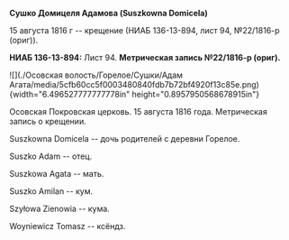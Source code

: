 **Сушко Домицеля Адамова (Suszkowna Domicela)**

15 августа 1816 г -- крещение (НИАБ 136-13-894, лист 94, №22/1816-р
(ориг)).

**НИАБ 136-13-894:** Лист 94. **Метрическая запись №22/1816-р (ориг).**

![](./Осовская волость/Горелое/Сушки/Адам Агата/media/5cfb60cc5f0003480840fdb7b72bf4920f13c85e.png){width="6.496527777777778in"
height="0.8957950568678915in"}

Осовская Покровская церковь. 15 августа 1816 года. Метрическая запись о
крещении.

Suszkowna Domicela -- дочь родителей с деревни Горелое.

Suszko Adam -- отец.

Suszkowa Agata -- мать.

Suszko Amilan -- кум.

Szyłowa Zienowia -- кума.

Woyniewicz Tomasz -- ксёндз.
